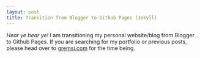 ```yaml
---
layout: post
title: Transition from Blogger to Github Pages (Jekyll)
---
```


*Hear ye hear ye!* I am transitioning my personal website/blog from Blogger to Github Pages. If you are searching for my portfolio or previous posts, please head over to [gremsi.com](http://gremsi.com) for the time being.
